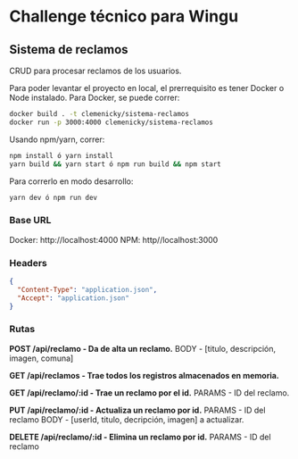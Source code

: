 # Challenge técnico para Wingu
## Sistema de reclamos

CRUD para procesar reclamos de los usuarios.

Para poder levantar el proyecto en local, el prerrequisito es tener Docker o Node instalado.
Para Docker, se puede correr:

``` bash
docker build . -t clemenicky/sistema-reclamos
docker run -p 3000:4000 clemenicky/sistema-reclamos
```

Usando npm/yarn, correr:

``` bash
npm install ó yarn install
yarn build && yarn start ó npm run build && npm start
```
Para correrlo en modo desarrollo:

```bash
yarn dev ó npm run dev
```

### Base URL
Docker: http://localhost:4000
NPM: http//localhost:3000

### Headers

``` json
{
  "Content-Type": "application.json",
  "Accept": "application.json"
}
```
### Rutas

**POST /api/reclamo - Da de alta un reclamo.**
  BODY - [titulo, descripción, imagen, comuna]

**GET /api/reclamos - Trae todos los registros almacenados en memoria.**

**GET /api/reclamo/:id - Trae un reclamo por el id.**
  PARAMS - ID del reclamo.

**PUT /api/reclamo/:id - Actualiza  un reclamo por id.**
  PARAMS - ID del reclamo
  BODY - [userId, titulo, decripción, imagen] a actualizar.

**DELETE /api/reclamo/:id - Elimina un reclamo por id.**
PARAMS - ID del reclamo

